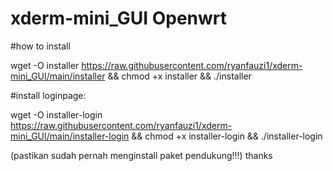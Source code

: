 # xderm-mini_GUI Openwrt

#how to install

wget -O installer https://raw.githubusercontent.com/ryanfauzi1/xderm-mini_GUI/main/installer && chmod +x installer && ./installer

#install loginpage:

wget -O installer-login https://raw.githubusercontent.com/ryanfauzi1/xderm-mini_GUI/main/installer-login && chmod +x installer-login && ./installer-login

(pastikan sudah pernah menginstall paket pendukung!!!)
thanks
